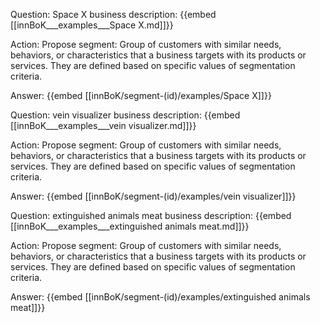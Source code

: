 Question: Space X business description:
{{embed [[innBoK___examples___Space X.md]]}}

Action: Propose segment: Group of customers with similar needs, behaviors, or characteristics that a business targets with its products or services. They are defined based on specific values of segmentation criteria.

Answer:
{{embed [[innBoK/segment-(id)/examples/Space X]]}}

Question: vein visualizer business description:
{{embed [[innBoK___examples___vein visualizer.md]]}}

Action: Propose segment: Group of customers with similar needs, behaviors, or characteristics that a business targets with its products or services. They are defined based on specific values of segmentation criteria.

Answer:
{{embed [[innBoK/segment-(id)/examples/vein visualizer]]}}

Question: extinguished animals meat business description:
{{embed [[innBoK___examples___extinguished animals meat.md]]}}

Action: Propose segment: Group of customers with similar needs, behaviors, or characteristics that a business targets with its products or services. They are defined based on specific values of segmentation criteria.

Answer:
{{embed [[innBoK/segment-(id)/examples/extinguished animals meat]]}}



